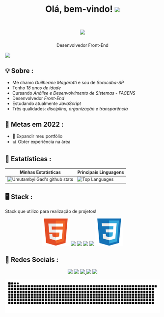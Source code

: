 <h1 align="center" >Olá, bem-vindo!  <img src="https://media.giphy.com/media/QssGEmpkyEOhBCb7e1/giphy.gif" width="40px"></h1>
<h1 align="center"><img src="https://media.giphy.com/media/QssGEmpkyEOhBCb7e1/giphy.gif" width="40px"></h1>

<p align='center'>
  Desenvolvedor Front-End
</p>

<img src="https://media.giphy.com/media/AIdGhVzDyXioKnLya7/giphy.gif" width="900px" align="center">

## 💡 Sobre :
  - Me chamo *Guilherme Magarotti* e sou de *Sorocaba-SP*
  - Tenho *18 anos de idade*
  - Cursando *Análise e Desenvolvimento de Sistemas* - *FACENS*
  - Desenvolvedor *Front-End*
  - Estudando atualmente *JavaScript*
  - Três qualidades: *disciplina, organização e transparência*

## 🎯 Metas em 2022 :

- 📂 Expandir meu portfólio
- 📊 Obter experiência na área

## 💎 Estatísticas :
 
| Minhas Estatísticas                                                                                                                                                            | Principais Linguagens                                                                                                                                                                     |
| ------------------------------------------------------------------------------------------------------------------------------------------------------------------------ | ---------------------------------------------------------------------------------------------------------------------------------------------------------------------------------- |
| ![Umutambyi Gad's github stats](https://github-readme-stats.vercel.app/api?username=guimagarotti&show_icons=true&hide_border=true&count_private=true&theme=github_dark) | ![Top Languages](https://github-readme-stats.vercel.app/api/top-langs/?username=guimagarotti&langs_count=10&count_private=true&hide_border=true&theme=github_dark&layout=compact) |

## 🖥️ Stack : 
  
  Stack que utilizo para realização de projetos!
  
  <div align="center">
      <img src="https://raw.githubusercontent.com/devicons/devicon/master/icons/html5/html5-original.svg" width="90px">  
      <img src="https://media.giphy.com/media/kH1DBkPNyZPOk0BxrM/giphy.gif" width="90px">
      <img src="https://media.giphy.com/media/ln7z2eWriiQAllfVcn/giphy.gif" width="90px">
      <img src="https://media.giphy.com/media/IdyAQJVN2kVPNUrojM/giphy.gif" width="90px">
      <img src="https://media.giphy.com/media/KzJkzjggfGN5Py6nkT/giphy.gif" width="90px">
      <img src="https://raw.githubusercontent.com/devicons/devicon/master/icons/css3/css3-original.svg" width="90px">
  </div> 

## 💬 Redes Sociais :

  <div align="center"> 
    <a href="https://www.instagram.com/guimagarotti/" target="_blank"><img src="https://img.shields.io/badge/-Instagram-%23E4405F?style=for-the-badge&logo=instagram&logoColor=white" target="_blank"></a>
    <a href="https://www.linkedin.com/in/guilherme-cambi-magarotti-16177522b/" target="_blank"><img src="https://img.shields.io/badge/-LinkedIn-%230077B5?style=for-the-badge&logo=linkedin&logoColor=white" target="_blank"></a>
    <a href="https://twitter.com/GuilhermeMagar7" target="_blank"><img src="https://img.shields.io/badge/Twitter-2CA5E0?style=for-the-badge&logo=twitter&logoColor=white" target="_blank">
     <a href="https://github.com/guimagarotti"><img src="https://img.shields.io/badge/-Github-%23333?style=for-the-badge&logo=github&logoColor=white" target="_blank"></a>
     <a href="#" target="_blank"><img src="https://img.shields.io/badge/Website-7289DA?style=for-the-badge&logo=googlechrome&logoColor=white" target="_blank"></a>
  </div>
  
  ![Snake animation](https://github.com/Ricmaloy/Ricmaloy/blob/output/github-contribution-grid-snake.svg)
